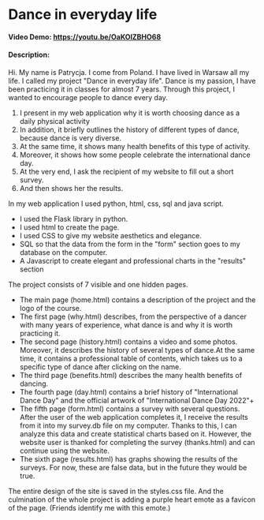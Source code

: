 # Dance in everyday life
#### Video Demo:  <https://youtu.be/OaKOlZBHO68>
#### Description:
Hi. My name is Patrycja. I come from Poland. I have lived in Warsaw all my life.
I called my project "Dance in everyday life".
Dance is my passion, I have been practicing it in classes for almost 7 years.
Through this project, I wanted to encourage people to dance every day.
1) I present in my web application why it is worth choosing dance as a daily physical activity
2) In addition, it briefly outlines the history of different types of dance, because dance is very diverse.
3) At the same time, it shows many health benefits of this type of activity.
4) Moreover, it shows how some people celebrate the international dance day.
5) At the very end, I ask the recipient of my website to fill out a short survey.
6) And then shows her the results.

In my web application I used python, html, css, sql and java script.

- I used the Flask library in python.
- I used html to create the page.
- I used CSS to give my website aesthetics and elegance.
- SQL so that the data from the form in the "form" section goes to my database on the computer.
- A Javascript to create elegant and professional charts in the "results" section

The project consists of 7 visible and one hidden pages.
- The main page (home.html) contains a description of the project and the logo of the course.
- The first page (why.html) describes, from the perspective of a dancer with many years of experience, what dance is and why it is worth practicing it.
- The second page (history.html) contains a video and some photos. Moreover, it describes the history of several types of dance.At the same time, it contains a professional table of contents, which takes us to a specific type of dance after clicking on the name.
- The third page (benefits.html) describes the many health benefits of dancing.
- The fourth page (day.html) contains a brief history of "International Dance Day" and the official artwork of "International Dance Day 2022"+
- The fifth page (form.html) contains a survey with several questions. After the user of the web application completes it,  I receive the results from it into my survey.db file on my computer. Thanks to this, I can analyze this data and create statistical charts based on it. However, the website user is thanked for completing the survey (thanks.html) and can continue using the website.
- The sixth page (results.html) has graphs showing the results of the surveys. For now, these are false data, but in the future they would be true.

The entire design of the site is saved in the styles.css file. And the culmination of the whole project is adding a purple heart emote as a favicon of the page. (Friends identify me with this emote.)




